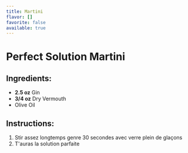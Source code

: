 ```yaml
---
title: Martini
flavor: []
favorite: false
available: true
---
```

# Perfect Solution Martini

## Ingredients:
- **2.5 oz** Gin
- **3/4 oz** Dry Vermouth
- Olive Oil

## Instructions:
1. Stir assez longtemps genre 30 secondes avec verre plein de glaçons
2. T'auras la solution parfaite



